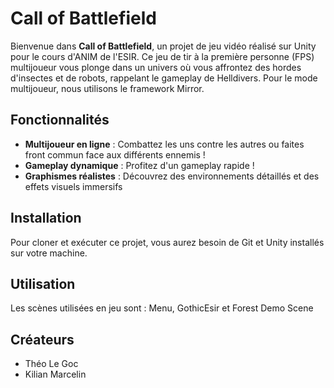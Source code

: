 # Call of Battlefield

Bienvenue dans **Call of Battlefield**, un projet de jeu vidéo réalisé sur Unity pour le cours d'ANIM de l'ESIR. Ce jeu de tir à la première personne (FPS) multijoueur vous plonge dans un univers où vous affrontez des hordes d'insectes et de robots, rappelant le gameplay de Helldivers. Pour le mode multijoueur, nous utilisons le framework Mirror.

## Fonctionnalités

- **Multijoueur en ligne** : Combattez les uns contre les autres ou faites front commun face aux différents ennemis !
- **Gameplay dynamique** : Profitez d'un gameplay rapide !
- **Graphismes réalistes** : Découvrez des environnements détaillés et des effets visuels immersifs

## Installation

Pour cloner et exécuter ce projet, vous aurez besoin de Git et Unity installés sur votre machine.

## Utilisation

Les scènes utilisées en jeu sont : Menu, GothicEsir et Forest Demo Scene

## Créateurs

- Théo Le Goc
- Kilian Marcelin
